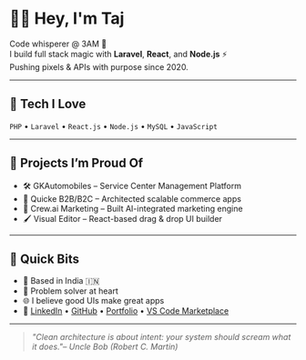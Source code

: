 # 👨‍💻 Hey, I'm Taj

Code whisperer @ 3AM 🌙  
I build full stack magic with **Laravel**, **React**, and **Node.js** ⚡  
Pushing pixels & APIs with purpose since 2020.

---

## 🔧 Tech I Love
`PHP` • `Laravel` • `React.js` • `Node.js` • `MySQL` • `JavaScript`

---

## 🧩 Projects I’m Proud Of
- 🛠️ GKAutomobiles – Service Center Management Platform  
- 🧱 Quicke B2B/B2C – Architected scalable commerce apps  
- 🧠 Crew.ai Marketing – Built AI-integrated marketing engine  
- 🖌️ Visual Editor – React-based drag & drop UI builder

---

## 🚀 Quick Bits
- 📍 Based in India 🇮🇳  
- 🧩 Problem solver at heart  
- 🌐 I believe good UIs make great apps  
- 🔗 [LinkedIn](https://www.linkedin.com/in/tajul-islam-j) • [GitHub](https://github.com/taj54) • [Portfolio](https://taj54.github.io) • [VS Code Marketplace](https://marketplace.visualstudio.com/publishers/taj154dev)

---


> *"Clean architecture is about intent: your system should scream what it does."– Uncle Bob (Robert C. Martin)*

